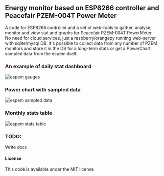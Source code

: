 ## Energy monitor based on ESP8266 controller and Peacefair PZEM-004T Power Meter

A code for ESP8266 controller and a set of web-tools to gather, analyse, monitor and view stat and graphs
for Peacefair PZEM-004T PowerMeter.
No need for cloud services, just a raspberry/orangepy running web-server with sqlite/mysql DB. It's possible to collect data from any number of PZEM monitors and store it in the DB for a long-term stats or get a PowerChart sampled data from the espem itself.

### An example of daily stat dashboard

![espem gauges](https://github.com/vortigont/espem/raw/master/examples/webstat/gauges.th.png)


### Power chart with sampled data

![espem sampled data](https://github.com/vortigont/espem/raw/master/examples/webstat/sampleschart01.th.png)

### Monthly stats table
![espem stats table](https://github.com/vortigont/espem/raw/master/examples/webstat/stat_table2.png)

### TODO:
Write docs


#### License

This code is available under the MIT license
